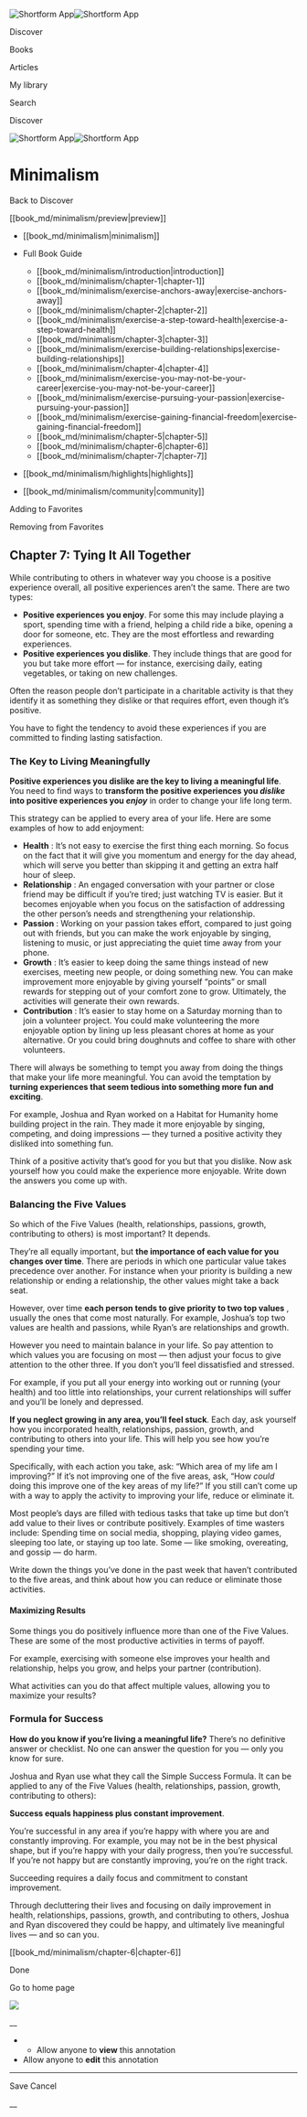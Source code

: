 ![Shortform App](/img/logo.36a2399e.svg)![Shortform App](/img/logo-dark.70c1b072.svg)

Discover

Books

Articles

My library

Search

Discover

![Shortform App](/img/logo.36a2399e.svg)![Shortform App](/img/logo-dark.70c1b072.svg)

# Minimalism

Back to Discover

[[book_md/minimalism/preview|preview]]

  * [[book_md/minimalism|minimalism]]
  * Full Book Guide

    * [[book_md/minimalism/introduction|introduction]]
    * [[book_md/minimalism/chapter-1|chapter-1]]
    * [[book_md/minimalism/exercise-anchors-away|exercise-anchors-away]]
    * [[book_md/minimalism/chapter-2|chapter-2]]
    * [[book_md/minimalism/exercise-a-step-toward-health|exercise-a-step-toward-health]]
    * [[book_md/minimalism/chapter-3|chapter-3]]
    * [[book_md/minimalism/exercise-building-relationships|exercise-building-relationships]]
    * [[book_md/minimalism/chapter-4|chapter-4]]
    * [[book_md/minimalism/exercise-you-may-not-be-your-career|exercise-you-may-not-be-your-career]]
    * [[book_md/minimalism/exercise-pursuing-your-passion|exercise-pursuing-your-passion]]
    * [[book_md/minimalism/exercise-gaining-financial-freedom|exercise-gaining-financial-freedom]]
    * [[book_md/minimalism/chapter-5|chapter-5]]
    * [[book_md/minimalism/chapter-6|chapter-6]]
    * [[book_md/minimalism/chapter-7|chapter-7]]
  * [[book_md/minimalism/highlights|highlights]]
  * [[book_md/minimalism/community|community]]



Adding to Favorites 

Removing from Favorites 

## Chapter 7: Tying It All Together

While contributing to others in whatever way you choose is a positive experience overall, all positive experiences aren’t the same. There are two types:

  * **Positive experiences you enjoy**. For some this may include playing a sport, spending time with a friend, helping a child ride a bike, opening a door for someone, etc. They are the most effortless and rewarding experiences.
  * **Positive experiences you dislike**. They include things that are good for you but take more effort — for instance, exercising daily, eating vegetables, or taking on new challenges.



Often the reason people don’t participate in a charitable activity is that they identify it as something they dislike or that requires effort, even though it’s positive.

You have to fight the tendency to avoid these experiences if you are committed to finding lasting satisfaction.

### The Key to Living Meaningfully

**Positive experiences you dislike are the key to living a meaningful life**. You need to find ways to **transform the positive experiences you _dislike_ into positive experiences you _enjoy_** in order to change your life long term.

This strategy can be applied to every area of your life. Here are some examples of how to add enjoyment:

  * **Health** : It’s not easy to exercise the first thing each morning. So focus on the fact that it will give you momentum and energy for the day ahead, which will serve you better than skipping it and getting an extra half hour of sleep.
  * **Relationship** : An engaged conversation with your partner or close friend may be difficult if you’re tired; just watching TV is easier. But it becomes enjoyable when you focus on the satisfaction of addressing the other person’s needs and strengthening your relationship.
  * **Passion** : Working on your passion takes effort, compared to just going out with friends, but you can make the work enjoyable by singing, listening to music, or just appreciating the quiet time away from your phone.
  * **Growth** : It’s easier to keep doing the same things instead of new exercises, meeting new people, or doing something new. You can make improvement more enjoyable by giving yourself “points” or small rewards for stepping out of your comfort zone to grow. Ultimately, the activities will generate their own rewards.
  * **Contribution** : It’s easier to stay home on a Saturday morning than to join a volunteer project. You could make volunteering the more enjoyable option by lining up less pleasant chores at home as your alternative. Or you could bring doughnuts and coffee to share with other volunteers.



There will always be something to tempt you away from doing the things that make your life more meaningful. You can avoid the temptation by **turning experiences that seem tedious into something more fun and exciting**.

For example, Joshua and Ryan worked on a Habitat for Humanity home building project in the rain. They made it more enjoyable by singing, competing, and doing impressions — they turned a positive activity they disliked into something fun.

Think of a positive activity that’s good for you but that you dislike. Now ask yourself how you could make the experience more enjoyable. Write down the answers you come up with.

### Balancing the Five Values

So which of the Five Values (health, relationships, passions, growth, contributing to others) is most important? It depends.

They’re all equally important, but **the importance of each value for you changes over time**. There are periods in which one particular value takes precedence over another. For instance when your priority is building a new relationship or ending a relationship, the other values might take a back seat.

However, over time **each person tends to give priority to two top values** , usually the ones that come most naturally. For example, Joshua’s top two values are health and passions, while Ryan’s are relationships and growth.

However you need to maintain balance in your life. So pay attention to which values you are focusing on most — then adjust your focus to give attention to the other three. If you don’t you’ll feel dissatisfied and stressed.

For example, if you put all your energy into working out or running (your health) and too little into relationships, your current relationships will suffer and you’ll be lonely and depressed.

**If you neglect growing in any area, you’ll feel stuck**. Each day, ask yourself how you incorporated health, relationships, passion, growth, and contributing to others into your life. This will help you see how you’re spending your time.

Specifically, with each action you take, ask: “Which area of my life am I improving?” If it’s not improving one of the five areas, ask, “How _could_ doing this improve one of the key areas of my life?” If you still can’t come up with a way to apply the activity to improving your life, reduce or eliminate it.

Most people’s days are filled with tedious tasks that take up time but don’t add value to their lives or contribute positively. Examples of time wasters include: Spending time on social media, shopping, playing video games, sleeping too late, or staying up too late. Some — like smoking, overeating, and gossip — do harm.

Write down the things you’ve done in the past week that haven’t contributed to the five areas, and think about how you can reduce or eliminate those activities.

#### Maximizing Results

Some things you do positively influence more than one of the Five Values. These are some of the most productive activities in terms of payoff.

For example, exercising with someone else improves your health and relationship, helps you grow, and helps your partner (contribution).

What activities can you do that affect multiple values, allowing you to maximize your results?

### Formula for Success

**How do you know if you’re living a meaningful life?** There’s no definitive answer or checklist. No one can answer the question for you — only you know for sure.

Joshua and Ryan use what they call the Simple Success Formula. It can be applied to any of the Five Values (health, relationships, passion, growth, contributing to others):

**Success equals happiness plus constant improvement**.

You’re successful in any area if you’re happy with where you are and constantly improving. For example, you may not be in the best physical shape, but if you’re happy with your daily progress, then you’re successful. If you’re not happy but are constantly improving, you’re on the right track.

Succeeding requires a daily focus and commitment to constant improvement.

Through decluttering their lives and focusing on daily improvement in health, relationships, passions, growth, and contributing to others, Joshua and Ryan discovered they could be happy, and ultimately live meaningful lives — and so can you.

[[book_md/minimalism/chapter-6|chapter-6]]

Done

Go to home page 

![](https://bat.bing.com/action/0?ti=56018282&Ver=2&mid=d636b11b-8de5-4fff-a78f-d2cc15b8010f&sid=f30c5e70639211ee87d33f0876d93783&vid=f30c9700639211eeb3a75d830392c94f&vids=0&msclkid=N&pi=0&lg=en-US&sw=800&sh=600&sc=24&nwd=1&tl=Shortform%20%7C%20Book&p=https%3A%2F%2Fwww.shortform.com%2Fapp%2Fbook%2Fminimalism%2Fchapter-7&r=&lt=454&evt=pageLoad&sv=1&rn=926172)

__

  *   * Allow anyone to **view** this annotation
  * Allow anyone to **edit** this annotation



* * *

Save Cancel

__




